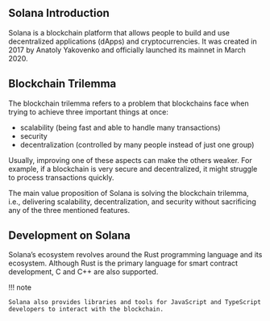 ## Solana Introduction

Solana is a blockchain platform that allows people to build and use decentralized applications (dApps) and cryptocurrencies. It was created in 2017 by Anatoly Yakovenko and officially launched its mainnet in March 2020.


## Blockchain Trilemma

The blockchain trilemma refers to a problem that blockchains face when trying to achieve three important things at once:
- scalability (being fast and able to handle many transactions)
- security
- decentralization (controlled by many people instead of just one group)

Usually, improving one of these aspects can make the others weaker. For example, if a blockchain is very secure and decentralized, it might struggle to process transactions quickly.

The main value proposition of Solana is solving the blockchain trilemma, i.e., delivering scalability, decentralization, and security without sacrificing any of the three mentioned features.

## Development on Solana

Solana’s ecosystem revolves around the Rust programming language and its ecosystem. Although Rust is the primary language for smart contract development, C and C++ are also supported.

!!! note

    Solana also provides libraries and tools for JavaScript and TypeScript developers to interact with the blockchain.
